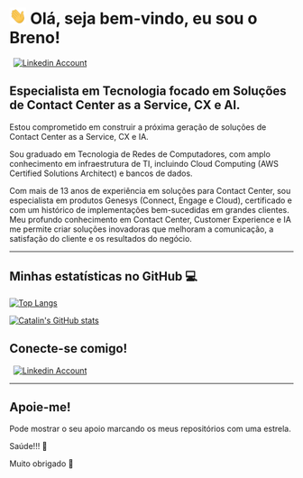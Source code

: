 
# <img src="https://raw.githubusercontent.com/ABSphreak/ABSphreak/master/gifs/Hi.gif" width="30px"> Olá, seja bem-vindo, eu sou o Breno!
&ensp;<a href="https://www.linkedin.com/in/akshay-pachaar/"><img src="https://cdn.worldvectorlogo.com/logos/linkedin-icon-2.svg" title="Linkedin" alt="Linkedin Account" width="30"/></a>

## Especialista em Tecnologia focado em Soluções de Contact Center as a Service, CX e AI.

Estou comprometido em construir a próxima geração de soluções de Contact Center as a Service, CX e IA.

Sou graduado em Tecnologia de Redes de Computadores, com amplo conhecimento em infraestrutura de TI, incluindo Cloud Computing (AWS Certified Solutions Architect) e bancos de dados.

Com mais de 13 anos de experiência em soluções para Contact Center, sou especialista em produtos Genesys (Connect, Engage e Cloud), certificado e com um histórico de implementações bem-sucedidas em grandes clientes. Meu profundo conhecimento em Contact Center, Customer Experience e IA me permite criar soluções inovadoras que melhoram a comunicação, a satisfação do cliente e os resultados do negócio.

---

## Minhas estatísticas no GitHub 💻

[![Top Langs](https://github-readme-stats.vercel.app/api/top-langs/?username=brenocfm&hide=java,html,css&theme=dracula)](https://github.com/anuraghazra/github-readme-stats)

[![Catalin's GitHub stats](https://github-readme-stats.vercel.app/api?username=brenocfm&theme=dracula)](https://github.com/anuraghazra/github-readme-stats)


## Conecte-se comigo!
&ensp;<a href="https://www.linkedin.com/in/akshay-pachaar/"><img src="https://cdn.worldvectorlogo.com/logos/linkedin-icon-2.svg" title="Linkedin" alt="Linkedin Account" width="30"/></a>

---
## Apoie-me!
Pode mostrar o seu apoio marcando os meus repositórios com uma estrela.

Saúde!!! 🍻 

Muito obrigado 🙏
